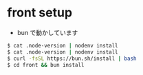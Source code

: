 # front setup

- bun で動かしています

```bash
$ cat .node-version | nodenv install
$ cat .node-version | nodenv install
$ curl -fsSL https://bun.sh/install | bash
$ cd front && bun install
```
